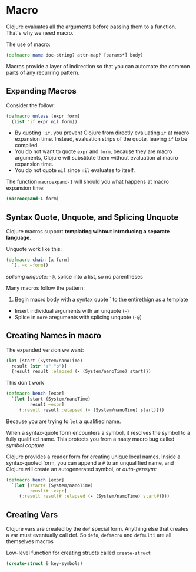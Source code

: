# Macro
Clojure evaluates all the arguments before passing them to a function.
That's why we need macro.

The use of macro:
```clojure
(defmacro name doc-string? attr-map? [params*] body)
```
Macros provide a layer of indirection so that you can automate the common
parts of any recurring pattern.

## Expanding Macros
Consider the follow:
```clojure
(defmacro unless [expr form]
  (list 'if expr nil form))
```
* By quoting `'if`, you prevent Clojure from directly evaluating `if` at
  macro expansion time. Instead, evaluation strips of the quote, leaving
  `if` to be compiled.
* You do not want to quote `expr` and `form`, because they are macro
  arguments, Clojure will substitute them without evaluation at macro
  expansion time.
* You do not quote `nil` since `nil` evaluates to itself.

The function `macroexpand-1` will should you what happens at macro
expansion time:
```clojure
(macroexpand-1 form)
```

## Syntax Quote, Unquote, and Splicing Unquote
Clojure macros support **templating wihtout introducing a separate
language**.

Unquote work like this:
```clojure
(defmacro chain [x form]
  `(. ~x ~form))
```

*splicing unquote*: `~@`, splice into a list, so no parentheses

Many macros follow the pattern:

1. Begin macro body with a syntax quote \`  to the entirethign as a
   template
* Insert individual arguments with an unquote (`~`)
* Splice in `more` areguments with splicing unquote (`~@`)

## Creating Names in macro
The expanded version we want:
```clojure
(let [start (System/nanoTime)
  result (str "a" "b")]
  {result result :elapsed (- (System/nanoTime) start)})
```

This don't work
```clojure
(defmacro bench [expr]
  `(let [start (System/nanoTime)
         result ~expr]
     {:result result :elapsed (- (System/nanoTime) start)}))
```
Because you are trying to `let` a qualified name.

When a syntax-quote form encounters a symbol, it resolves the symbol to a
fully qualified name. This protects you from a nasty macro bug called
*symbol capture*

Clojure provides a reader form for creating unique local names. Inside a
syntax-quoted form, you can append a `#` to an unqualified name, and
Clojure will create an autogenerated symbol, or *auto-gensym:*

```clojure
(defmacro bench [expr]
  `(let [start# (System/nanoTime)
         reuslt# ~expr]
     {:result result# :elapsed (- (System/namoTime) start#)}))
```

## Creating Vars
Clojure vars are created by the `def` special form. Anything else that
creates a var must eventually call def. So `defn`, `defmacro` and
`defmulti` are all themselves macros

Low-level function for creating structs called `create-struct`
```clojure
(create-struct & key-symbols)
```



